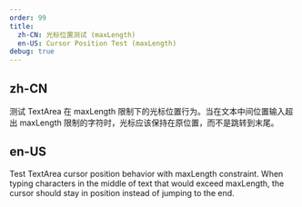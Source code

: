 ```yaml
---
order: 99
title:
  zh-CN: 光标位置测试 (maxLength)
  en-US: Cursor Position Test (maxLength)
debug: true
---
```


## zh-CN

测试 TextArea 在 maxLength 限制下的光标位置行为。当在文本中间位置输入超出 maxLength 限制的字符时，光标应该保持在原位置，而不是跳转到末尾。

## en-US

Test TextArea cursor position behavior with maxLength constraint. When typing characters in the middle of text that would exceed maxLength, the cursor should stay in position instead of jumping to the end.
